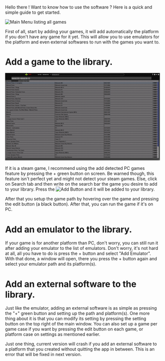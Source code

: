 Hello there !
Want to know how to use the software ? Here is a quick and simple guide to get started.

![Main Menu listing all games](Ludibrary/tutorial/image3.PNG)

First of all, start by adding your games, it will add automatically the platform if you don't have any game for it yet.
This will allow you to use emulators for the platform and even external softwares to run with the games you want to.

# Add a game to the library.

![Search Game](https://github.com/Roukira/Ludibrary/blob/master/tutorial/image2.PNG?raw=true)

If it is a steam game, I recommend using the add detected PC games feature by pressing the + green button on screen.
Be warned though, this feature isn't perfect yet and might not detect your steam games.
Else, click on Search tab and then write on the search bar the game you desire to add to your library.
Press the ![Add Button](Ludibrary/tutorial/image.png) and it will be added to your library.

After that you setup the game path by hovering over the game and pressing the edit button (a black button).
After that, you can run the game if it's on PC.

# Add an emulator to the library.

If your game is for another platform than PC, don't worry, you can still run it after adding your emulator to the list of emulators.
Don't worry, it's not hard at all, all you have to do is press the + button and select "Add Emulator".
With that done, a window will open, there you press the + button again and select your emulator path and its platform(s).

# Add an external software to the library.

Just like the emulator, adding an external software is as simple as pressing the "+" green button and setting up the path and platform(s).
One more thing about it is that you can modify its setting by pressing the setting button on the top right of the main window.
You can also set up a game per game case if you want by pressing the edit button on each game, or platform case on settings as mentioned earlier.

Just one thing, current version will crash if you add an external software to a platform that you created without quitting the app in between.
This is an error that will be fixed in next version.
